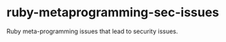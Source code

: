 ruby-metaprogramming-sec-issues
===============================

Ruby meta-programming issues that lead to security issues.
